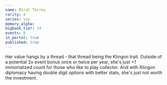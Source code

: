 ```yaml
---
name: Miral Torres
rarity: 4
series: voy
memory_alpha:
bigbook_tier: 14
events: 8
in_portal: true
published: true
---
```


Her value hangs by a thread - that thread being the Klingon trait. Outside of a potential 2x event bonus once or twice per year, she's just +1 immortalized count for those who like to play collector. And with Klingon diplomacy having double digit options with better stats, she's just not worth the investment.
